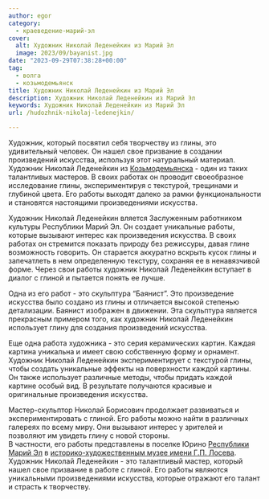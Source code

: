 ```yaml
---
author: egor
category:
  - краеведение-марий-эл
cover:
  alt: Художник Николай Леденейкин из Марий Эл
  image: 2023/09/bayanist.jpg
date: "2023-09-29T07:38:28+00:00"
tag:
  - волга
  - козьмодемьянск
title: Художник Николай Леденейкин из Марий Эл
description: Художник Николай Леденейкин из Марий Эл
keywords: Художник Николай Леденейкин из Марий Эл
url: /hudozhnik-nikolaj-ledenejkin/

---
```

Художник, который посвятил себя творчеству из глины, это удивительный человек. Он нашел свое призвание в создании произведений искусства, используя этот натуральный материал. Художник Николай Леденейкин из [Козьмодемьянска](/kozmodemyansk/) \- один из таких талантливых мастеров. В своих работах он проводит своеобразное исследование глины, экспериментируя с текстурой, трещинами и глубиной цвета. Его работы выходят далеко за рамки функциональности и становятся настоящими произведениями искусства.


Художник Николай Леденейкин вляется Заслуженным работником культуры Республики Марий Эл. Он создает уникальные работы, которые вызывают интерес как произведения искусства. В своих работах он стремится показать природу без режиссуры, давая глине возможность говорить. Он старается аккуратно вскрыть кусок глины и запечатлеть в нем определенную текстуру, сохраняя ее в ненавязчивой форме. Через свои работы художник Николай Леденейкин вступает в диалог с глиной и пытается понять ее лучше.

Одна из его работ \- это скульптура “Баянист”. Это произведение искусства было создано из глины и отличается высокой степенью детализации. Баянист изображен в движении. Эта скульптура является прекрасным примером того, как художник Николай Леденейкин использует глину для создания произведений искусства.


Еще одна работа художника \- это серия керамических картин. Каждая картина уникальна и имеет свою собственную форму и орнамент. Художник Николай Леденейкин экспериментирует с текстурой глины, чтобы создать уникальные эффекты на поверхности каждой картины. Он также использует различные методы, чтобы придать каждой картине особый вид. В результате получаются красивые и оригинальные произведения искусства.

Мастер-скульптор Николай Борисович продолжает развиваться и экспериментировать с глиной. Его работы можно найти в различных галереях по всему миру. Они вызывают интерес у зрителей и позволяют им увидеть глину с новой стороны.  
В частности, его работы представлены в поселке Юрино [Республики Марий Эл](/category/novosti-sobytiya-afisha-marij-el/museum/) в [историко-художественным музее имени Г.П. Лосева](https://www.culture.ru/institutes/56245/istoriko-khudozhestvennyi-muzei-im-g-p-loseva).  
Художник Николай Леденейкин \- это талантливый мастер, который нашел свое призвание в работе с глиной. Его работы являются уникальными произведениями искусства, которые отражают его талант и страсть к творчеству.
